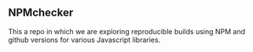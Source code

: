 ## NPMchecker

This a repo in which we are exploring reproducible builds using NPM and github versions for various Javascript libraries.
